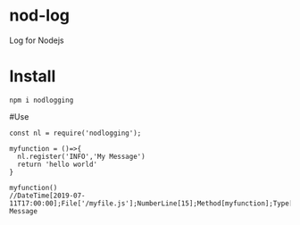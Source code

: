 # nod-log

Log for Nodejs

# Install

`npm i nodlogging`

#Use

```
const nl = require('nodlogging');

myfunction = ()=>{
  nl.register('INFO','My Message')
  return 'hello world'
}

myfunction()
//DateTime[2019-07-11T17:00:00];File['/myfile.js'];NumberLine[15];Method[myfunction];Type[INFO];My Message

```
